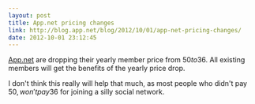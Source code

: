 ```yaml
---
layout: post
title: App.net pricing changes
link: http://blog.app.net/blog/2012/10/01/app-net-pricing-changes/
date: 2012-10-01 23:12:45
---
```


[App.net](http://app.net) are dropping their yearly member price from $50 to 36$. All existing members will get the benefits of the yearly price drop.

I don't think this really will help that much, as most people who didn't pay $50, won't pay 36$ for joining a silly social network.